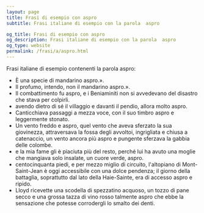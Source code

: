 ```yaml
---
layout: page
title: Frasi di esempio con aspro 
subtitle: Frasi italiane di esempio con la parola  aspro

og_title: Frasi di esempio con aspro 
og_description: Frasi italiane di esempio con la parola  aspro
og_type: website
permalink: /frasi/a/aspro.html
---
```


Frasi italiane di esempio contenenti la parola aspro:


- È una specie di mandarino aspro.».
- Il profumo, intendo, non il mandarino aspro.».
- Il combattimento fu aspro, e i Beniaminiti non si avvedevano del disastro che stava per colpirli.
- avendo dietro di sé il villaggio e davanti il pendio, allora molto aspro.
- Canticchiava passaggi a mezza voce, con il suo timbro aspro e leggermente stonato.
- Un vento freddo e aspro, quel vento che aveva sferzato la sua giovinezza, attraversava la fossa degli avvoltoi, ingrigliata e chiusa a catenaccio, un vento ancora più aspro e pungente sferzava la gabbia delle colombe.
- e la mia fame gli è piaciuta più del resto, perché lui ha avuto una moglie che mangiava solo insalate, un cuore verde, aspro.
- centocinquanta piedi, e per mezzo miglio di circuito, l'altopiano di Mont-Saint-Jean è oggi accessibile con una dolce pendenza; il giorno della battaglia, soprattutto dal lato della Haie-Sainte, era di accesso aspro e ripido.
- Lloyd ricevette una scodella di spezzatino acquoso, un tozzo di pane secco e una grossa tazza di vino rosso talmente aspro che ebbe la sensazione che potesse corrodergli lo smalto dei denti.
